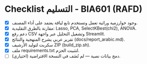 Checklist التسليم - BIA601 (RAFD)
=================================
- [x] وجود خوارزمية وراثية تعمل وتستخدم تابع لياقة يعتمد على أداء المصنف.
- [x] مقارنة بالطرق التقليدية: Lasso, PCA, SelectKBest(chi2), ANOVA.
- [x] دعم رفع CSV وتشغيل التحليل عبر واجهة Streamlit.
- [x] تقرير عربي يشرح المنهجية والنتائج (docs/report_arabic.md).
- [x] سكربت لتوليد الأرشيف ZIP (build_zip.sh).
- [x] ملف requirements.txt لتثبيت الحزم.
- [ ] (اختياري) دمج بيانات نصية — لم تُضَف في النسخة الافتراضية.
